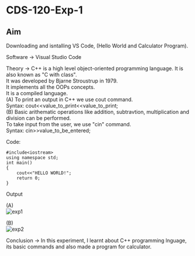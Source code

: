 # CDS-120-Exp-1

## Aim 
Downloading and isntalling VS Code, (Hello World and Calculator Program). <br> 

Software -> Visual Studio Code <br> 

Theory ->  C++ is a high level object-oriented programming language. It is also known as "C with class".<br> 
           It was developed by Bjarne Stroustrup in 1979. <br>
           It  implements all the OOPs concepts. <br>
           It is a compiled language. <br>
           (A) To print an output in C++ we use cout command. <br>
               Syntax: cout<<value_to_print<<value_to_print; <br> 
           (B) Basic arithematic operations like addition, subtravtion, multiplication and division can be performed. <br> 
               To take input from the user, we use "cin" command. <br>
               Syntax: cin>>value_to_be_entered;  <br>

Code: <br> 
```
#include<iostream>  
using namespace std;
int main()
{ 
    cout<<"HELLO WORLD!";     
    return 0;
}
```

Output <br>

(A) <br> 
![exp1](https://github.com/Shloka-Patel/Experiment---1/blob/main/Output_1A.png)

(B) <br> 
![exp2](https://github.com/Shloka-Patel/Experiment---1/blob/main/Output_1B.png)

Conclusion -> In this experiment, I learnt about C++ programming lnguage, its basic commands and also made a program for calculator.  <br> 
              

